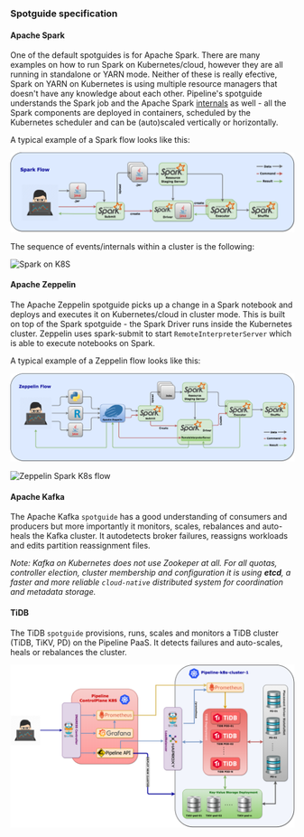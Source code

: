 ### Spotguide specification

#### Apache Spark

One of the default spotguides is for Apache Spark. There are many examples on how to run Spark on Kubernetes/cloud, however they are all running in standalone or YARN mode. Neither of these is really efective, Spark on YARN on Kubernetes is using multiple resource managers that doesn't have any knowledge about each other. Pipeline's spotguide understands the Spark job and the Apache Spark [internals](https://github.com/apache-spark-on-k8s/spark) as well - all the Spark components are deployed in containers, scheduled by the Kubernetes scheduler and can be (auto)scaled vertically or horizontally.

A typical example of a Spark flow looks like this:

![Spark Flow](../docs/images/spark-flow.png)

The sequence of events/internals within a cluster is the following:

![Spark on K8S](https://cdn.rawgit.com/banzaicloud/pipeline/master/docs/images/spark-k8s.xml.svg)


#### Apache Zeppelin

The Apache Zeppelin spotguide picks up a change in a Spark notebook and deploys and executes it on Kubernetes/cloud in cluster mode. This is built on top of the Spark spotguide - the Spark Driver runs inside the Kubernetes cluster. Zeppelin uses spark-submit to start `RemoteInterpreterServer` which is able to execute notebooks on Spark. 

A typical example of a Zeppelin flow looks like this:

![Zeppelin Flow](../docs/images/zeppelin-flow.png)

![Zeppelin Spark K8s flow](https://rawgit.com/banzaicloud/pipeline/master/docs/images/zeppelin-spark-k8.svg)

#### Apache Kafka 

The Apache Kafka `spotguide` has a good understanding of consumers and producers but more importantly it monitors, scales, rebalances and auto-heals the Kafka cluster. It autodetects broker failures, reassigns workloads and edits partition reassignment files.

_Note: Kafka on Kubernetes does not use Zookeper at all. For all quotas, controller election, cluster membership and configuration it is using **etcd**, a faster and more reliable `cloud-native` distributed system for coordination and metadata storage._

#### TiDB

The TiDB `spotguide` provisions, runs, scales and monitors a TiDB cluster (TiDB, TiKV, PD) on the Pipeline PaaS. It detects failures and auto-scales, heals or rebalances the cluster.

![TiDB Flow](../docs/images/pipeline_tidb_flow.png)
